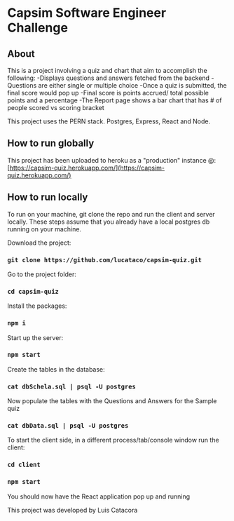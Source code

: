 # Capsim Software Engineer Challenge

## About

This is a project involving a quiz and chart that aim to accomplish the following:
-Displays questions and answers fetched from the backend
-Questions are either single or multiple choice
-Once a quiz is submitted, the final score would pop up
-Final score is points accrued/ total possible points and a percentage
-The Report page shows a bar chart that has # of people scored vs scoring bracket

This project uses the PERN stack. Postgres, Express, React and Node.

## How to run globally

This project has been uploaded to heroku as a "production" instance @:
[https://capsim-quiz.herokuapp.com/](https://capsim-quiz.herokuapp.com/)

## How to run locally

To run on your machine, git clone the repo and run the client and server locally. These steps assume that you already have a local postgres db running on your machine.

Download the project:

### `git clone https://github.com/lucataco/capsim-quiz.git`

Go to the project folder:

### `cd capsim-quiz`

Install the packages:

### `npm i`

Start up the server:

### `npm start`

Create the tables in the database:

### `cat dbSchela.sql | psql -U postgres`

Now populate the tables with the Questions and Answers for the Sample quiz

### `cat dbData.sql | psql -U postgres`

To start the client side, in a different process/tab/console window run the client:

### `cd client`

### `npm start`

You should now have the React application pop up and running

This project was developed by Luis Catacora
